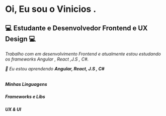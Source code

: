 <h1 align="left" >Oi, Eu sou o Vinicios .</h1>

<h2 align="Left"> 💻 Estudante e Desenvolvedor Frontend e UX Design 💻 </h2> 
<h6> Trabalho com em desenvolvimento Frontend e atualmente estou estudando os frameworks Angular , React ,J.S , C#. </p> 

🌱 Eu estou aprendendo **Angular, React, J.S , C#** 

<h5> Minhas Linguagens <h5>   
  <p align="left">
    
 </p>  
  
  <h5> Frameworks e Libs <h5> 
  <p align="left">  
    
  </p> 
  
 
  <h5> UX & UI <h5> 
    <p align="left">  
    
  </p>  
 
